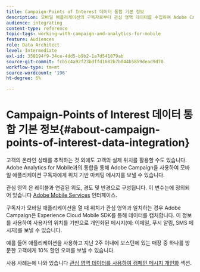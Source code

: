 ```yaml
---
title: Campaign-Points of Interest 데이터 통합 기본 정보
description: 모바일 애플리케이션의 구독자로부터 관심 영역 데이터를 수집하여 Adobe Campaign의 통합을 통해 구독자에게 위치 기반 마케팅 메시지를 보냅니다.
audience: integrating
content-type: reference
topic-tags: working-with-campaign-and-analytics-for-mobile
feature: Audiences
role: Data Architect
level: Intermediate
exl-id: 358194f9-34ce-4dd5-b9b2-1a7d541879ab
source-git-commit: fcb5c4a92f23bdffd1082b7b044b5859dead9d70
workflow-type: tm+mt
source-wordcount: '196'
ht-degree: 6%

---
```


# Campaign-Points of Interest 데이터 통합 기본 정보{#about-campaign-points-of-interest-data-integration}

고객의 온라인 상태를 추적하는 것 외에도 고객의 실제 위치를 활용할 수도 있습니다. Adobe Analytics for Mobile과의 통합을 통해 Adobe Campaign을 사용하여 모바일 애플리케이션 구독자에게 위치 기반 마케팅 메시지를 보낼 수 있습니다.

관심 영역 은 레이블과 연결된 위도, 경도 및 반경으로 구성됩니다. 이 변수는에 정의되어 있습니다 [Adobe Mobile Services](https://experienceleague.adobe.com/docs/mobile-services/using/home.html) 인터페이스.

구독자가 모바일 애플리케이션을 열 때 위치가 관심 영역과 일치하는 경우 Adobe Campaign은 Experience Cloud Mobile SDK를 통해 데이터를 캡처합니다. 이 정보를 사용하여 사용자의 위치를 기반으로 개인화된 메시지(예: 이메일, 푸시 알림, SMS 메시지)를 보낼 수 있습니다.

예를 들어 애플리케이션을 사용하고 지난 2주 이내에 보스턴에 있는 매장 중 하나를 방문한 고객에게 10% 할인 오퍼를 보낼 수 있습니다.

사용 사례는에 나와 있습니다 [관심 영역 데이터를 사용하여 캠페인 메시지 개인화](../../integrating/using/personalizing-campaign-messages-with-point-of-interest-data.md) 섹션.
